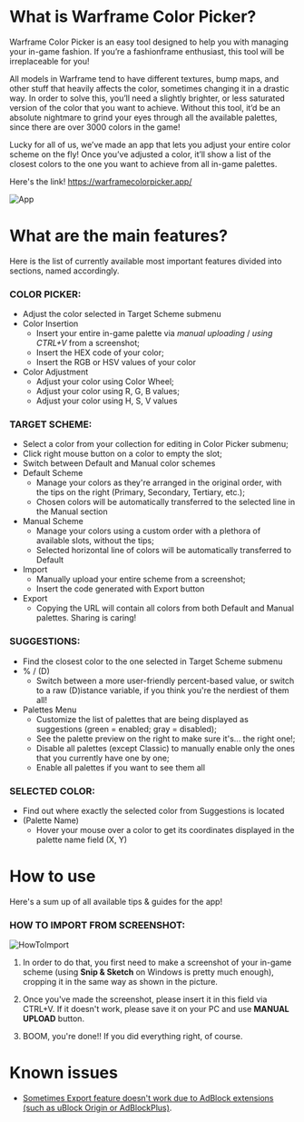 # What is Warframe Color Picker?

Warframe Color Picker is an easy tool designed to help you with managing your in-game fashion. If you’re a fashionframe enthusiast, this tool will be irreplaceable for you!

All models in Warframe tend to have different textures, bump maps, and other stuff that heavily affects the color, sometimes changing it in a drastic way. In order to solve this, you’ll need a slightly brighter, or less saturated version of the color that you want to achieve. Without this tool, it’d be an absolute nightmare to grind your eyes through all the available palettes, since there are over 3000 colors in the game!

Lucky for all of us, we’ve made an app that lets you adjust your entire color scheme on the fly! Once you’ve adjusted a color, it’ll show a list of the closest colors to the one you want to achieve from all in-game palettes.

Here's the link! https://warframecolorpicker.app/

![App](https://cdn.discordapp.com/attachments/752169119331385444/892765258681315378/unknown.png)

# What are the main features?
Here is the list of currently available most important features divided into sections, named accordingly.

### **COLOR PICKER**:

* Adjust the color selected in Target Scheme submenu
* Color Insertion
  * Insert your entire in-game palette via *manual uploading* / *using CTRL+V* from a screenshot;
  * Insert the HEX code of your color;
  * Insert the RGB or HSV values of your color
* Color Adjustment
  * Adjust your color using Color Wheel;
  * Adjust your color using R, G, B values;
  * Adjust your color using H, S, V values

### **TARGET SCHEME**:

* Select a color from your collection for editing in Color Picker submenu;
* Click right mouse button on a color to empty the slot;
* Switch between Default and Manual color schemes
* Default Scheme
  * Manage your colors as they're arranged in the original order, with the tips on the right (Primary, Secondary, Tertiary, etc.);
  * Chosen colors will be automatically transferred to the selected line in the Manual section
* Manual Scheme
  * Manage your colors using a custom order with a plethora of available slots, without the tips;
  * Selected horizontal line of colors will be automatically transferred to Default
* Import
  * Manually upload your entire scheme from a screenshot;
  * Insert the code generated with Export button
* Export
  * Copying the URL will contain all colors from both Default and Manual palettes. Sharing is caring!
  
### **SUGGESTIONS**:

* Find the closest color to the one selected in Target Scheme submenu
* % / (D)
  * Switch between a more user-friendly percent-based value, or switch to a raw (D)istance variable, if you think you're the nerdiest of them all! 
* Palettes Menu
  * Customize the list of palettes that are being displayed as suggestions (green = enabled; gray = disabled);
  * See the palette preview on the right to make sure it's... the right one!;
  * Disable all palettes (except Classic) to manually enable only the ones that you currently have one by one;
  * Enable all palettes if you want to see them all

### **SELECTED COLOR**:

* Find out where exactly the selected color from Suggestions is located
* (Palette Name)
  * Hover your mouse over a color to get its coordinates displayed in the palette name field (X, Y)

# **How to use**
Here's a sum up of all available tips & guides for the app!

### HOW TO IMPORT FROM SCREENSHOT:

![HowToImport](https://cdn.discordapp.com/attachments/752169119331385444/892780487532232824/HowToImport2.jpg)

1. In order to do that, you first need to make a screenshot of your in-game scheme (using **Snip & Sketch** on Windows is pretty much enough), cropping it in the same way as shown in the picture.

2. Once you've made the screenshot, please insert it in this field via CTRL+V. If it doesn't work, please save it on your PC and use **MANUAL UPLOAD** button.

3. BOOM, you're done!! If you did everything right, of course.

# Known issues

* [Sometimes Export feature doesn't work due to AdBlock extensions (such as uBlock Origin or AdBlockPlus)](https://github.com/AvroraPolnareff/warframe-color-picker/issues/15).

